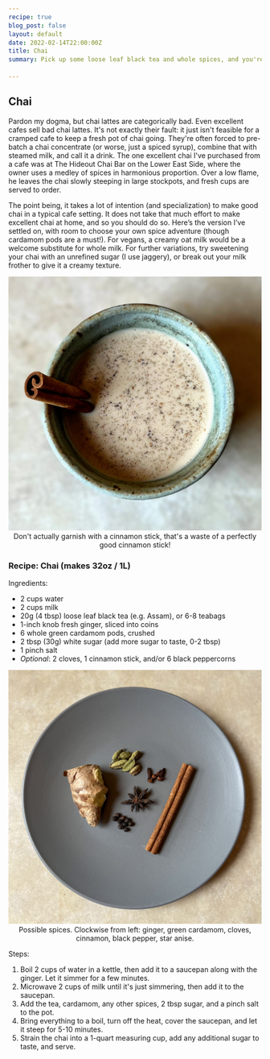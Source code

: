 ```yaml
---
recipe: true
blog_post: false
layout: default
date: 2022-02-14T22:00:00Z
title: Chai
summary: Pick up some loose leaf black tea and whole spices, and you're well on your way to better mornings.

---
```


## Chai

Pardon my dogma, but chai lattes are categorically bad. Even excellent cafes sell bad chai lattes. It's not exactly their fault: it just isn't feasible for a cramped cafe to keep a fresh pot of chai going. They're often forced to pre-batch a chai concentrate (or worse, just a spiced syrup), combine that with steamed milk, and call it a drink. The one excellent chai I've purchased from a cafe was at The Hideout Chai Bar on the Lower East Side, where the owner uses a medley of spices in harmonious proportion. Over a low flame, he leaves the chai slowly steeping in large stockpots, and fresh cups are served to order.

The point being, it takes a lot of intention (and specialization) to make good chai in a typical cafe setting. It does not take that much effort to make excellent chai at home, and so you should do so. Here’s the version I’ve settled on, with room to choose your own spice adventure (though cardamom pods are a must!). For vegans, a creamy oat milk would be a welcome substitute for whole milk. For further variations, try sweetening your chai with an unrefined sugar (I use jaggery), or break out your milk frother to give it a creamy texture.

<img class="standard" src="/images/recipes/cup_of_chai.jpg" alt="A cup of chai, garnished with a cinnamon stick." > 
<center><span style="font-weight: normal;">Don't actually garnish with a cinnamon stick, that's a waste of a perfectly good cinnamon stick!</span></center>

### Recipe: Chai (makes 32oz / 1L)

Ingredients:
- 2 cups water
- 2 cups milk
- 20g (4 tbsp) loose leaf black tea (e.g. Assam), or 6-8 teabags
- 1-inch knob fresh ginger, sliced into coins
- 6 whole green cardamom pods, crushed
- 2 tbsp (30g) white sugar (add more sugar to taste, 0-2 tbsp)
- 1 pinch salt
- _Optional_: 2 cloves, 1 cinnamon stick, and/or 6 black peppercorns

<img class="standard" src="/images/recipes/chai_spices_raw.jpg" alt="Spices on a plate." > 
<center><span style="font-weight: normal;">Possible spices. Clockwise from left: ginger, green cardamom, cloves, cinnamon, black pepper, star anise.</span></center>

Steps:
1. Boil 2 cups of water in a kettle, then add it to a saucepan along with the ginger. Let it simmer for a few minutes.
2. Microwave 2 cups of milk until it's just simmering, then add it to the saucepan.
3. Add the tea, cardamom, any other spices, 2 tbsp sugar, and a pinch salt to the pot.
4. Bring everything to a boil, turn off the heat, cover the saucepan, and let it steep for 5-10 minutes.
5. Strain the chai into a 1-quart measuring cup, add any additional sugar to taste, and serve.
